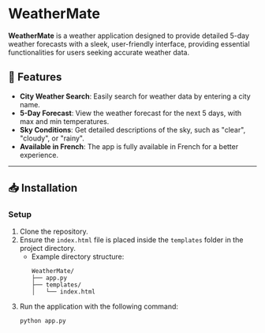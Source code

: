 # **WeatherMate**

**WeatherMate** is a weather application designed to provide detailed 5-day weather forecasts with a sleek, user-friendly interface, providing essential functionalities for users seeking accurate weather data.

## 🚀 **Features**
- **City Weather Search**: Easily search for weather data by entering a city name.
- **5-Day Forecast**: View the weather forecast for the next 5 days, with max and min temperatures.
- **Sky Conditions**: Get detailed descriptions of the sky, such as "clear", "cloudy", or "rainy".
- **Available in French**: The app is fully available in French for a better experience.

---

## 📥 **Installation**

### **Setup**
1. Clone the repository.
2. Ensure the `index.html` file is placed inside the `templates` folder in the project directory.
   - Example directory structure:
     ```
     WeatherMate/
     ├── app.py
     ├── templates/
     │   └── index.html
     ```
3. Run the application with the following command:
   ```bash
   python app.py
